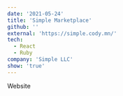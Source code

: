 ```yaml
---
date: '2021-05-24'
title: 'Simple Marketplace'
github: ''
external: 'https://simple.cody.mn/'
tech:
  - React
  - Ruby
company: 'Simple LLC'
show: 'true'
---
```


Website
